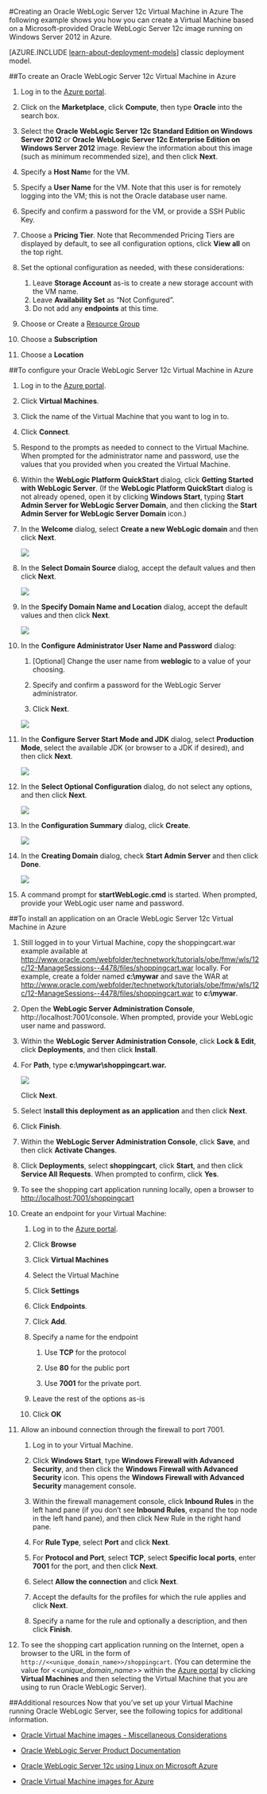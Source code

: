 <properties
	pageTitle="Create an Oracle WebLogic Server 12c VM | Microsoft Azure"
	description="Create an Oracle WebLogic Server 12c virtual machine running Windows Server 2012 in Microsoft Azure, using the Resource Manager deployment model."
	services="virtual-machines"
	authors="bbenz"
	documentationCenter=""
	tags="azure-resource-manager"/>

<tags
	ms.service="virtual-machines"
	ms.devlang="na"
	ms.topic="article"
	ms.tgt_pltfrm="na"
	ms.workload="infrastructure-services"
	ms.date="06/22/2015"
	ms.author="bbenz" />

#Creating an Oracle WebLogic Server 12c Virtual Machine in Azure
The following example shows you how you can create a Virtual Machine based on a Microsoft-provided Oracle WebLogic Server 12c image running on Windows Server 2012 in Azure.

[AZURE.INCLUDE [learn-about-deployment-models](../../includes/learn-about-deployment-models-rm-include.md)] classic deployment model.



##To create an Oracle WebLogic Server 12c Virtual Machine in Azure

1. Log in to the [Azure portal](https://ms.portal.azure.com/).

2. Click on the **Marketplace**, click **Compute**, then type **Oracle** into the search box.

3.	Select the **Oracle WebLogic Server 12c Standard Edition on Windows Server 2012** or **Oracle WebLogic Server 12c Enterprise Edition on Windows Server 2012** image.  Review the information about this image (such as minimum recommended size), and then click **Next**.

4.	Specify a **Host Nam**e for the VM.

5.	Specify a **User Name** for the VM. Note that this user is for remotely logging into the VM; this is not the Oracle database user name.

6.	Specify and confirm a password for the VM, or provide a SSH Public Key.

7.	Choose a **Pricing Tier**.  Note that Recommended Pricing Tiers are displayed by default, to see all configuration options, click **View all** on the top right.

8.	Set the optional configuration as needed, with these considerations:
	1. Leave **Storage Account** as-is to create a new storage account with the VM name.
	2. Leave **Availability Set** as “Not Configured”.
	3. Do not add any **endpoints** at this time.

9.	Choose or Create a [Resource Group](resource-group-portal.md)

10. Choose a **Subscription**

11. Choose a **Location**


##To configure your Oracle WebLogic Server 12c Virtual Machine in Azure

1. Log in to the [Azure portal](https://ms.portal.azure.com/).

2.	Click **Virtual Machines**.

3.	Click the name of the Virtual Machine that you want to log in to.

4.	Click **Connect**.

5.	Respond to the prompts as needed to connect to the Virtual Machine. When prompted for the administrator name and password, use the values that you provided when you created the Virtual Machine.

6.	Within the **WebLogic Platform QuickStart** dialog, click **Getting Started with WebLogic Server**. (If the **WebLogic Platform QuickStart** dialog is not already opened, open it by clicking **Windows Start**, typing **Start Admin Server for WebLogic Server Domain**, and then clicking the **Start Admin Server for WebLogic Server Domain** icon.)

7.	In the **Welcome** dialog, select **Create a new WebLogic domain** and then click **Next**.

	![](media/virtual-machines-windows-create-oracle-weblogic-server-12c/image10.png)

8.	In the **Select Domain Source** dialog, accept the default values and then click **Next**.

	![](media/virtual-machines-creating-oracle-webLogic-server-12c-virtual-machine/image11.png)

9.	In the **Specify Domain Name and Location** dialog, accept the default values and then click **Next**.

	![](media/virtual-machines-creating-oracle-webLogic-server-12c-virtual-machine/image12.png)

10.	In the **Configure Administrator User Name and Password** dialog:

	1.	[Optional] Change the user name from **weblogic** to a value of your choosing.

	2.	Specify and confirm a password for the WebLogic Server administrator.

	3.	Click **Next**.

	![](media/virtual-machines-creating-oracle-webLogic-server-12c-virtual-machine/image13.png)

11.	In the **Configure Server Start Mode and JDK** dialog, select **Production Mode**, select the available JDK (or browser to a JDK if desired), and then click **Next**.

	![](media/virtual-machines-creating-oracle-webLogic-server-12c-virtual-machine/image14.png)

12.	In the **Select Optional Configuration** dialog, do not select any options, and then click **Next**.

	![](media/virtual-machines-creating-oracle-webLogic-server-12c-virtual-machine/image15.png)

13.	In the **Configuration Summary** dialog, click **Create**.

	![](media/virtual-machines-creating-oracle-webLogic-server-12c-virtual-machine/image16.png)

14.	In the **Creating Domain** dialog, check **Start Admin Server** and then click **Done**.

	![](media/virtual-machines-creating-oracle-webLogic-server-12c-virtual-machine/image17.png)

15.	A command prompt for **startWebLogic.cmd** is started. When prompted, provide your WebLogic user name and password.

##To install an application on an Oracle WebLogic Server 12c Virtual Machine in Azure
1.	Still logged in to your Virtual Machine, copy the shoppingcart.war example available at http://www.oracle.com/webfolder/technetwork/tutorials/obe/fmw/wls/12c/12-ManageSessions--4478/files/shoppingcart.war locally. For example, create a folder named **c:\mywar** and save the WAR at http://www.oracle.com/webfolder/technetwork/tutorials/obe/fmw/wls/12c/12-ManageSessions--4478/files/shoppingcart.war to **c:\mywar**.

2.	Open the **WebLogic Server Administration Console**, http://localhost:7001/console. When prompted, provide your WebLogic user name and password.

3.	Within the **WebLogic Server Administration Console**, click **Lock & Edit**, click **Deployments**, and then click **Install**.

4.	For **Path**, type **c:\mywar\shoppingcart.war.**

	![](media/virtual-machines-creating-oracle-webLogic-server-12c-virtual-machine/image18.png)

	Click **Next**.

5.	Select I**nstall this deployment as an application** and then click **Next**.

6.	Click **Finish**.

7.	Within the **WebLogic Server Administration Console**, click **Save**, and then click **Activate Changes**.

8.	Click **Deployments**, select **shoppingcart**, click **Start**, and then click **Service All Requests**. When prompted to confirm, click **Yes**.

9.	To see the shopping cart application running locally, open a browser to <http://localhost:7001/shoppingcart>

10.	Create an endpoint for your Virtual Machine:

	1. Log in to the [Azure portal](https://ms.portal.azure.com/).

	2.	Click **Browse**

	3.	Click **Virtual Machines**

	4.	Select the Virtual Machine

	5.	Click **Settings**

	6.	Click **Endpoints**.

	7.	Click **Add**.

	8.	Specify a name for the endpoint

		1. Use **TCP** for the protocol

		2. Use **80** for the public port

		3. Use **7001** for the private port.

	9.	Leave the rest of the options as-is

	10. Click **OK**

11.	Allow an inbound connection through the firewall to port 7001.

	1.	Log in to your Virtual Machine.

	2.	Click **Windows Start**, type **Windows Firewall with Advanced Security**, and then click the **Windows Firewall with Advanced Security** icon. This opens the **Windows Firewall with Advanced Security** management console.

	3.	Within the firewall management console, click **Inbound Rules** in the left hand pane (if you don’t see **Inbound Rules**, expand the top node in the left hand pane), and then click New Rule in the right hand pane.

	4.	For **Rule Type**, select **Port** and click **Next**.

	5.	For **Protocol and Port**, select **TCP**, select **Specific local ports**, enter **7001** for the port, and then click **Next**.

	6.	Select **Allow the connection** and click **Next**.

	7.	Accept the defaults for the profiles for which the rule applies and click **Next**.

	8.	Specify a name for the rule and optionally a description, and then click **Finish**.

12.	To see the shopping cart application running on the Internet, open a browser to the URL in the form of `http://<<unique_domain_name>>/shoppingcart`. (You can determine the value for <<*unique_domain_name*>> within the [Azure portal](https://ms.portal.azure.com/) by clicking **Virtual Machines** and then selecting the Virtual Machine that you are using to run Oracle WebLogic Server).


##Additional resources
Now that you’ve set up your Virtual Machine running Oracle WebLogic Server, see the following topics for additional information.

-	[Oracle Virtual Machine images - Miscellaneous Considerations](virtual-machines-miscellaneous-considerations-oracle-virtual-machine-images.md)

-	[Oracle WebLogic Server Product Documentation](http://www.oracle.com/technetwork/middleware/weblogic/documentation/index.html)

-	[Oracle WebLogic Server 12c using Linux on Microsoft Azure](http://www.oracle.com/technetwork/middleware/weblogic/learnmore/oracle-weblogic-on-azure-wp-2020930.pdf)

-	[Oracle Virtual Machine images for Azure](virtual-machines-oracle-list-oracle-virtual-machine-images.md)
